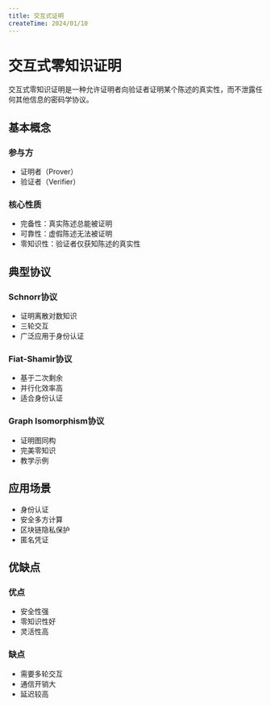 ```yaml
---
title: 交互式证明
createTime: 2024/01/10
---
```


# 交互式零知识证明

交互式零知识证明是一种允许证明者向验证者证明某个陈述的真实性，而不泄露任何其他信息的密码学协议。

## 基本概念

### 参与方
- 证明者（Prover）
- 验证者（Verifier）

### 核心性质
- 完备性：真实陈述总能被证明
- 可靠性：虚假陈述无法被证明
- 零知识性：验证者仅获知陈述的真实性

## 典型协议

### Schnorr协议
- 证明离散对数知识
- 三轮交互
- 广泛应用于身份认证

### Fiat-Shamir协议
- 基于二次剩余
- 并行化效率高
- 适合身份认证

### Graph Isomorphism协议
- 证明图同构
- 完美零知识
- 教学示例

## 应用场景

- 身份认证
- 安全多方计算
- 区块链隐私保护
- 匿名凭证

## 优缺点

### 优点
- 安全性强
- 零知识性好
- 灵活性高

### 缺点
- 需要多轮交互
- 通信开销大
- 延迟较高